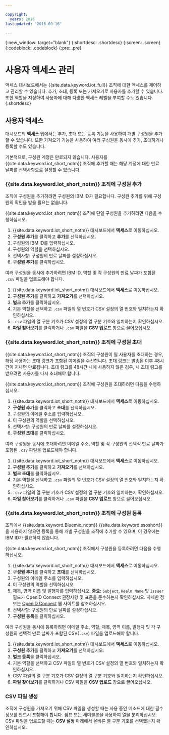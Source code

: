 ```yaml
---

copyright:
  years: 2016
lastupdated: "2016-09-16"

---
```


{:new_window: target="blank"}
{:shortdesc: .shortdesc}
{:screen: .screen}
{:codeblock: .codeblock}
{:pre: .pre}

# 사용자 액세스 관리

액세스 대시보드에서는 {{site.data.keyword.iot_full}} 조직에 대한 액세스를 제어하고 관리할 수 있습니다. 추가, 초대, 등록 또는 가져오기로 사용자를 추가할 수 있습니다. 또한 역할을 지정하여 사용자에 대해 다양한 액세스 레벨을 부여할 수도 있습니다.
{:shortdesc}

## 사용자 액세스

대시보드의 **액세스** 탭에서는 추가, 초대 또는 등록 기능을 사용하여 개별 구성원을 추가할 수 있습니다. 또한 가져오기 기능을 사용하여 여러 구성원을 동시에 추가, 초대하거나 등록할 수도 있습니다. 

기본적으로, 구성원 계정은 만료되지 않습니다. 사용자를 {{site.data.keyword.iot_short_notm}} 조직에 추가할 때는 해당 계정에 대한 만료 날짜를 선택사항으로 설정할 수 있습니다. 

### {{site.data.keyword.iot_short_notm}} 조직에 구성원 추가

조직에 구성원을 추가하려면 구성원의 IBM ID가 필요합니다. 구성원 추가를 위해 구성원의 확인을 받을 필요는 없습니다. 

{{site.data.keyword.iot_short_notm}} 조직에 단일 구성원을 추가하려면 다음을 수행하십시오. 
1. {{site.data.keyword.iot_short_notm}} 대시보드에서 **액세스**로 이동하십시오. 
2. **구성원 추가**를 클릭하고 **추가**를 선택하십시오. 
3. 구성원의 IBM ID를 입력하십시오. 
4. 구성원의 역할을 선택하십시오. 
5. 선택사항: 구성원의 만료 날짜를 설정하십시오. 
6. **구성원 추가**를 클릭하십시오. 

여러 구성원을 동시에 추가하려면 IBM ID, 역할 및 각 구성원의 만료 날짜가 포함된 `.csv` 파일을 업로드해야 합니다. 
1. {{site.data.keyword.iot_short_notm}} 대시보드에서 **액세스**로 이동하십시오. 
2. **구성원 추가**를 클릭하고 **가져오기**를 선택하십시오. 
3. **벌크 추가**를 클릭하십시오. 
4. 기본 역할을 선택하고 `.csv` 파일의 열 번호가 CSV 설정의 열 번호와 일치하는지 확인하십시오. 
5. `.csv` 파일의 열 구분 기호가 CSV 설정의 열 구분 기호와 일치하는지 확인하십시오. 
6. **파일 찾아보기**를 클릭하거나 `.csv` 파일을 **CSV 업로드** 창으로 끌어오십시오. 

### {{site.data.keyword.iot_short_notm}} 조직에 구성원 초대

{{site.data.keyword.iot_short_notm}} 조직의 구성원이 될 사용자를 초대하는 경우, 해당 사용자는 초대 링크가 포함된 이메일을 수신합니다. 초대 링크는 발송된 이후 48시간이 지나면 만료됩니다. 초대 링크를 48시간 내에 사용하지 않은 경우, 새 초대 링크를 받으려면 사용자를 다시 초대해야 합니다. 

{{site.data.keyword.iot_short_notm}} 조직에 구성원을 초대하려면 다음을 수행하십시오. 
1. {{site.data.keyword.iot_short_notm}} 대시보드에서 **액세스**로 이동하십시오. 
2. **구성원 추가**를 클릭하고 **초대**를 선택하십시오. 
3. 구성원의 이메일 주소를 입력하십시오. 
4. 이 구성원의 역할을 선택하십시오. 
5. 선택사항: 구성원의 만료 날짜를 설정하십시오. 
6. **구성원 초대**를 클릭하십시오. 

여러 구성원을 동시에 초대하려면 이메일 주소, 역할 및 각 구성원의 선택적 만료 날짜가 포함된 `.csv` 파일을 업로드해야 합니다. 
1. {{site.data.keyword.iot_short_notm}} 대시보드에서 **액세스**로 이동하십시오. 
2. **구성원 추가**를 클릭하고 **가져오기**를 선택하십시오. 
3. **벌크 초대**를 클릭하십시오. 
4. 기본 역할을 선택하고 `.csv` 파일의 열 번호가 CSV 설정의 열 번호와 일치하는지 확인하십시오. 
5. `.csv` 파일의 열 구분 기호가 CSV 설정의 열 구분 기호와 일치하는지 확인하십시오. 
6. **파일 찾아보기**를 클릭하거나 `.csv` 파일을 **CSV 업로드** 창으로 끌어오십시오. 

### {{site.data.keyword.iot_short_notm}} 조직에 구성원 등록

조직에서 {{site.data.keyword.Bluemix_notm}} {{site.data.keyword.ssoshort}}을 사용하지 않으면 등록을 통해 개별 구성원을 조직에 추가할 수 있으며, 이 경우에는 IBM ID가 필요하지 않습니다. 

{{site.data.keyword.iot_short_notm}} 조직에서 구성원을 등록하려면 다음을 수행하십시오. 
1. {{site.data.keyword.iot_short_notm}} 대시보드에서 **액세스**로 이동하십시오. 
2. **구성원 추가**를 클릭하고 **초대**를 선택하십시오. 
3. 구성원의 이메일 주소를 입력하십시오. 
4. 이 구성원의 역할을 선택하십시오. 
5. 제목, 영역 이름 및 발행자를 입력하십시오.
   **중요:** `Subject`, `Realm Name` 및 `Issuer` 필드가 OpenID Connect 권장사항 및 표준을 준수하는지 확인하십시오. 자세한 정보는 [OpenID Connect](http://openid.net/connect/) 웹 사이트를 참조하십시오. 
6. 선택사항: 구성원의 만료 날짜를 설정하십시오. 
7. **구성원 등록**을 클릭하십시오. 

여러 구성원을 동시에 등록하려면 이메일 주소, 역할, 제목, 영역 이름, 발행자 및 각 구성원의 선택적 만료 날짜가 포함된 CSV(`.csv`) 파일을 업로드해야 합니다. 
1. {{site.data.keyword.iot_short_notm}} 대시보드에서 **액세스**로 이동하십시오. 
2. **구성원 추가**를 클릭하고 **가져오기**를 선택하십시오. 
3. **벌크 등록**을 클릭하십시오. 
4. 기본 역할을 선택하고 CSV 파일의 열 번호가 CSV 설정의 열 번호와 일치하는지 확인하십시오. 
5. CSV 파일의 열 구분 기호가 CSV 설정의 열 구분 기호와 일치하는지 확인하십시오. 
6. **파일 찾아보기**를 클릭하거나 CSV 파일을 **CSV 업로드** 창으로 끌어오십시오. 

### CSV 파일 생성

조직에 구성원을 가져오기 위해 CSV 파일을 생성할 때는 사용 중인 메소드에 대한 필수 정보를 반드시 포함해야 합니다. 쉼표 또는 세미콜론을 사용하여 열을 분리하십시오. CSV 파일을 업로드할 때는 **CSV 설정** 아래에서 올바른 열 구분 기호를 선택했는지 확인하십시오. 
